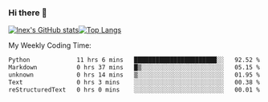 ### Hi there 👋
[![lnex's GitHub stats](https://github-readme-stats.vercel.app/api?username=lnexenl&count_private=true&show_icons=true)](https://github.com/anuraghazra/github-readme-stats)[![Top Langs](https://github-readme-stats.vercel.app/api/top-langs/?username=lnexenl&layout=compact&langs_count=8&exclude_repo=32-bit-MIPS-CPU)](https://github.com/anuraghazra/github-readme-stats)

My Weekly Coding Time:
<!--START_SECTION:waka-->

```txt
Python             11 hrs 6 mins   ███████████████████████░░   92.52 %
Markdown           0 hrs 37 mins   █▒░░░░░░░░░░░░░░░░░░░░░░░   05.15 %
unknown            0 hrs 14 mins   ▒░░░░░░░░░░░░░░░░░░░░░░░░   01.95 %
Text               0 hrs 3 mins    ░░░░░░░░░░░░░░░░░░░░░░░░░   00.38 %
reStructuredText   0 hrs 0 mins    ░░░░░░░░░░░░░░░░░░░░░░░░░   00.01 %
```

<!--END_SECTION:waka-->
